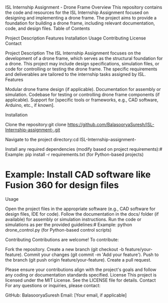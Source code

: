 ISL Internship Assignment - Drone Frame
Overview
This repository contains the code and resources for the ISL Internship Assignment focused on designing and implementing a drone frame. The project aims to provide a foundation for building a drone frame, including relevant documentation, code, and design files.
Table of Contents

Project Description
Features
Installation
Usage
Contributing
License
Contact

Project Description
The ISL Internship Assignment focuses on the development of a drone frame, which serves as the structural foundation for a drone. This project may include design specifications, simulation files, or code for controlling or testing the drone frame. The specific requirements and deliverables are tailored to the internship tasks assigned by ISL.
Features

Modular drone frame design (if applicable).
Documentation for assembly or simulation.
Codebase for testing or controlling drone frame components (if applicable).
Support for [specific tools or frameworks, e.g., CAD software, Arduino, etc., if known].

Installation

Clone the repository:git clone https://github.com/BalasooryaSuresh/ISL-Internship-assignment-.git


Navigate to the project directory:cd ISL-Internship-assignment-


Install any required dependencies (modify based on project requirements):# Example: pip install -r requirements.txt (for Python-based projects)
# Example: Install CAD software like Fusion 360 for design files



Usage

Open the project files in the appropriate software (e.g., CAD software for design files, IDE for code).
Follow the documentation in the docs/ folder (if available) for assembly or simulation instructions.
Run the code or simulations as per the provided guidelines:# Example: python drone_control.py (for Python-based control scripts)



Contributing
Contributions are welcome! To contribute:

Fork the repository.
Create a new branch (git checkout -b feature/your-feature).
Commit your changes (git commit -m 'Add your feature').
Push to the branch (git push origin feature/your-feature).
Create a pull request.

Please ensure your contributions align with the project's goals and follow any coding or documentation standards specified.
License
This project is licensed under the MIT License. See the LICENSE file for details.
Contact
For any questions or inquiries, please contact:

GitHub: BalasooryaSuresh
Email: [Your email, if applicable]
